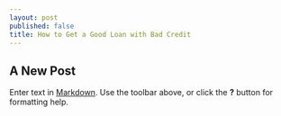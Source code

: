 ```yaml
---
layout: post
published: false
title: How to Get a Good Loan with Bad Credit
---
```

## A New Post

Enter text in [Markdown](http://daringfireball.net/projects/markdown/). Use the toolbar above, or click the **?** button for formatting help.
